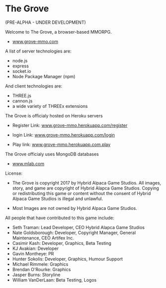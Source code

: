 # The Grove

(PRE-ALPHA - UNDER DEVELOPMENT)

Welcome to The Grove, a browser-based MMORPG.
- www.grove-mmo.com

A list of server technologies are:

- node.js
- express
- socket.io
- Node Package Manager (npm)

And client technologies are:

- THREE.js
- cannon.js
- a wide variety of THREEx extensions

The Grove is officialy hosted on Heroku servers

- Register Link: www.grove-mmo.herokuapp.com/register

- login Link: www.grove-mmo.herokuapp.com/login

- Play link: www.grove-mmo.herokuapp.com.play


The Grove officialy uses MongoDB databases

- www.mlab.com


License:


- The Grove is copyright 2017 by Hybrid Alpaca Game Studios. All images, story, and game are copyright of Hybrid Alapca Game Studios.
Copying or redistributing this game or content without the consent of Hybrid Alpaca Game Studios is illegal and unlawful.

 -  Most Images are not owned by Hybrid Alpaca Game Studios.
 

All people that have contributed to this game include:

- Seth Traman:              Lead Developer, CEO Hybrid Alapca Game Studios
- Nate Goldsborough:        Developer, Copyright Manager, General Maintenance, CEO Artifex Inc.
- Casimir Kash:             Developer, Graphics, Beta Testing
- KJ Avakian:               Developer
- Gavin Montheye:           PR
- Hunter Sokolis:           Developer, Graphics, Humour Support
- Michael Rimmele:          Graphics
- Brendan O'Rourke:         Graphics
- Jasper Burns:             Storyline
- William VanDerLaan:       Beta Testing, Logos
